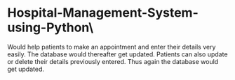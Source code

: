 # Hospital-Management-System-using-Python\
Would help patients to make an appointment and enter their details very easily. The database would thereafter get updated. Patients can also update or delete their details previously entered. Thus again the database would get updated.

